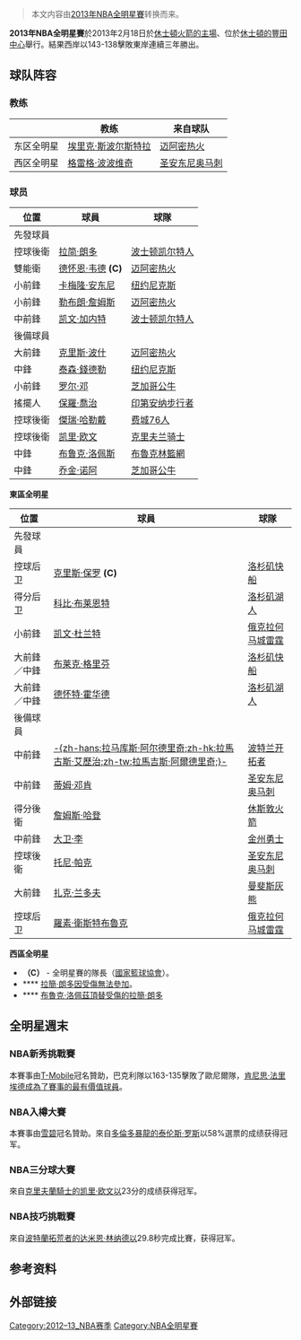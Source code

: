 > 本文内容由[2013年NBA全明星賽](https://zh.wikipedia.org/wiki/2013年NBA全明星賽)转换而来。


**2013年NBA全明星賽**於2013年2月18日於[休士頓火箭的主場](https://zh.wikipedia.org/wiki/休士頓火箭 "wikilink")、位於[休士頓的](https://zh.wikipedia.org/wiki/休士頓 "wikilink")[豐田中心](../Page/豐田中心.md "wikilink")舉行。結果西岸以143-138擊敗東岸連續三年勝出。

## 球队阵容

### 教练

|       | 教练                                                                | 来自球队                                     |
| ----- | ----------------------------------------------------------------- | ---------------------------------------- |
| 东区全明星 | [埃里克·斯波尔斯特拉](https://zh.wikipedia.org/wiki/埃里克·斯波尔斯特拉 "wikilink") | [迈阿密热火](../Page/迈阿密热火.md "wikilink")     |
| 西区全明星 | [格雷格·波波维奇](https://zh.wikipedia.org/wiki/格雷格·波波维奇 "wikilink")     | [圣安东尼奥马刺](../Page/圣安东尼奥马刺.md "wikilink") |

### 球员

| 位置   | 球員                                                                | 球隊                                                        |
| ---- | ----------------------------------------------------------------- | --------------------------------------------------------- |
| 先發球員 |                                                                   |                                                           |
| 控球後衛 | [拉简·朗多](https://zh.wikipedia.org/wiki/拉简·朗多 "wikilink")           | [波士顿凯尔特人](../Page/波士顿凯尔特人.md "wikilink")                  |
| 雙能衛  | [德怀恩·韦德](https://zh.wikipedia.org/wiki/德怀恩·韦德 "wikilink") **(C)** | [迈阿密热火](../Page/迈阿密热火.md "wikilink")                      |
| 小前鋒  | [卡梅隆·安东尼](https://zh.wikipedia.org/wiki/卡梅隆·安东尼 "wikilink")       | [纽约尼克斯](https://zh.wikipedia.org/wiki/纽约尼克斯 "wikilink")   |
| 小前鋒  | [勒布朗·詹姆斯](../Page/勒布朗·詹姆斯.md "wikilink")                          | [迈阿密热火](../Page/迈阿密热火.md "wikilink")                      |
| 中前鋒  | [凯文·加内特](../Page/凯文·加内特.md "wikilink")                            | [波士顿凯尔特人](../Page/波士顿凯尔特人.md "wikilink")                  |
| 後備球員 |                                                                   |                                                           |
| 大前鋒  | [克里斯·波什](https://zh.wikipedia.org/wiki/克里斯·波什 "wikilink")         | [迈阿密热火](../Page/迈阿密热火.md "wikilink")                      |
| 中鋒   | [泰森·錢德勒](https://zh.wikipedia.org/wiki/泰森·錢德勒 "wikilink")         | [纽约尼克斯](https://zh.wikipedia.org/wiki/纽约尼克斯 "wikilink")   |
| 小前鋒  | [罗尔·邓](https://zh.wikipedia.org/wiki/罗尔·邓 "wikilink")             | [芝加哥公牛](../Page/芝加哥公牛.md "wikilink")                      |
| 搖擺人  | [保羅·喬治](https://zh.wikipedia.org/wiki/保羅·喬治 "wikilink")           | [印第安纳步行者](../Page/印第安纳步行者.md "wikilink")                  |
| 控球後衛 | [傑瑞·哈勒戴](https://zh.wikipedia.org/wiki/傑瑞·哈勒戴 "wikilink")         | [费城76人](../Page/费城76人.md "wikilink")                      |
| 控球後衛 | [凯里·欧文](https://zh.wikipedia.org/wiki/凯里·欧文 "wikilink")           | [克里夫兰骑士](../Page/克里夫兰骑士.md "wikilink")                    |
| 中鋒   | [布鲁克·洛佩斯](https://zh.wikipedia.org/wiki/布鲁克·洛佩斯 "wikilink")       | [布魯克林籃網](https://zh.wikipedia.org/wiki/布魯克林籃網 "wikilink") |
| 中鋒   | [乔金·诺阿](https://zh.wikipedia.org/wiki/乔金·诺阿 "wikilink")           | [芝加哥公牛](../Page/芝加哥公牛.md "wikilink")                      |

**東區全明星**

| 位置     | 球員                                                                                                             | 球隊                                                      |
| ------ | -------------------------------------------------------------------------------------------------------------- | ------------------------------------------------------- |
| 先發球員   |                                                                                                                |                                                         |
| 控球后卫   | [克里斯·保罗](../Page/克里斯·保罗.md "wikilink") **(C)**                                                                 | [洛杉矶快船](../Page/洛杉矶快船.md "wikilink")                    |
| 得分后卫   | [科比·布莱恩特](../Page/科比·布莱恩特.md "wikilink")                                                                       | [洛杉矶湖人](../Page/洛杉矶湖人.md "wikilink")                    |
| 小前鋒    | [凯文·杜兰特](../Page/凯文·杜兰特.md "wikilink")                                                                         | [俄克拉何马城雷霆](../Page/俄克拉何马城雷霆.md "wikilink")              |
| 大前鋒／中鋒 | [布莱克·格里芬](../Page/布莱克·格里芬.md "wikilink")                                                                       | [洛杉矶快船](../Page/洛杉矶快船.md "wikilink")                    |
| 大前鋒／中鋒 | [德怀特·霍华德](https://zh.wikipedia.org/wiki/德怀特·霍华德 "wikilink")                                                    | [洛杉矶湖人](../Page/洛杉矶湖人.md "wikilink")                    |
| 後備球員   |                                                                                                                |                                                         |
| 中前鋒    | [-{zh-hans:拉马库斯·阿尔德里奇;zh-hk:拉馬古斯·艾歷治;zh-tw:拉馬吉斯·阿爾德里奇;}-](https://zh.wikipedia.org/wiki/拉马库斯·阿尔德里奇 "wikilink") | [波特兰开拓者](../Page/波特兰开拓者.md "wikilink")                  |
| 中前鋒    | [蒂姆·邓肯](https://zh.wikipedia.org/wiki/蒂姆·邓肯 "wikilink")                                                        | [圣安东尼奥马刺](../Page/圣安东尼奥马刺.md "wikilink")                |
| 得分後衛   | [詹姆斯·哈登](https://zh.wikipedia.org/wiki/詹姆斯·哈登 "wikilink")                                                      | [休斯敦火箭](https://zh.wikipedia.org/wiki/休斯敦火箭 "wikilink") |
| 中前鋒    | [大卫·李](https://zh.wikipedia.org/wiki/大卫·李 "wikilink")                                                          | [金州勇士](../Page/金州勇士.md "wikilink")                      |
| 控球後衛   | [托尼·帕克](../Page/托尼·帕克.md "wikilink")                                                                           | [圣安东尼奥马刺](../Page/圣安东尼奥马刺.md "wikilink")                |
| 大前鋒    | [扎克·兰多夫](../Page/扎克·兰多夫.md "wikilink")                                                                         | [曼斐斯灰熊](https://zh.wikipedia.org/wiki/曼斐斯灰熊 "wikilink") |
| 控球后卫   | [羅素·衛斯特布魯克](../Page/羅素·衛斯特布魯克.md "wikilink")                                                                   | [俄克拉何马城雷霆](../Page/俄克拉何马城雷霆.md "wikilink")              |

**西區全明星**

  - **（C）** - 全明星賽的隊長（[國家籃球協會](https://zh.wikipedia.org/wiki/國家籃球協會 "wikilink")）。
  - **** [拉簡·朗多因受傷無法參加](https://zh.wikipedia.org/wiki/拉簡·朗多 "wikilink")。
  - **** [布魯克·洛佩茲頂替受傷的](https://zh.wikipedia.org/wiki/布魯克·洛佩茲 "wikilink")[拉簡·朗多](https://zh.wikipedia.org/wiki/拉簡·朗多 "wikilink")

## 全明星週末

### NBA新秀挑戰賽

本賽事由[T-Mobile](../Page/T-Mobile.md "wikilink")冠名贊助，巴克利隊以163-135擊敗了歐尼爾隊，[肯尼思·法里埃德成為了賽事的最有價值球員](https://zh.wikipedia.org/wiki/肯尼思·法里埃德 "wikilink")。

### NBA入樽大賽

本賽事由[雪碧](../Page/雪碧.md "wikilink")冠名贊助。來自[多倫多暴龍的](https://zh.wikipedia.org/wiki/多倫多暴龍 "wikilink")[泰伦斯·罗斯](../Page/泰伦斯·罗斯.md "wikilink")以58%選票的成绩获得冠军。

### NBA三分球大賽

來自[克里夫蘭騎士的](https://zh.wikipedia.org/wiki/克里夫蘭騎士 "wikilink")[凯里·欧文以](https://zh.wikipedia.org/wiki/凯里·欧文 "wikilink")23分的成绩获得冠军。

### NBA技巧挑戰賽

來自[波特蘭拓荒者的](https://zh.wikipedia.org/wiki/波特蘭拓荒者 "wikilink")[达米恩·林纳德以](https://zh.wikipedia.org/wiki/达米恩·林纳德 "wikilink")29.8秒完成比賽，获得冠军。

## 参考资料

<div style="font-size:small" class="references-2column">

<references />

</div>

## 外部链接

[Category:2012–13_NBA赛季](https://zh.wikipedia.org/wiki/Category:2012–13_NBA赛季 "wikilink") [Category:NBA全明星賽](https://zh.wikipedia.org/wiki/Category:NBA全明星賽 "wikilink")